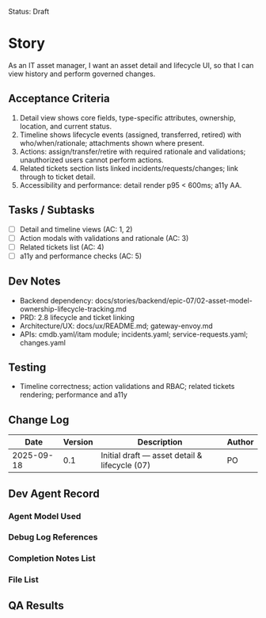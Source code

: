 Status: Draft

# Story
As an IT asset manager,
I want an asset detail and lifecycle UI,
so that I can view history and perform governed changes.

## Acceptance Criteria
1. Detail view shows core fields, type-specific attributes, ownership, location, and current status.
2. Timeline shows lifecycle events (assigned, transferred, retired) with who/when/rationale; attachments shown where present.
3. Actions: assign/transfer/retire with required rationale and validations; unauthorized users cannot perform actions.
4. Related tickets section lists linked incidents/requests/changes; link through to ticket detail.
5. Accessibility and performance: detail render p95 < 600ms; a11y AA.

## Tasks / Subtasks
- [ ] Detail and timeline views (AC: 1, 2)
- [ ] Action modals with validations and rationale (AC: 3)
- [ ] Related tickets list (AC: 4)
- [ ] a11y and performance checks (AC: 5)

## Dev Notes
- Backend dependency: docs/stories/backend/epic-07/02-asset-model-ownership-lifecycle-tracking.md
- PRD: 2.8 lifecycle and ticket linking
- Architecture/UX: docs/ux/README.md; gateway-envoy.md
- APIs: cmdb.yaml/itam module; incidents.yaml; service-requests.yaml; changes.yaml

## Testing
- Timeline correctness; action validations and RBAC; related tickets rendering; performance and a11y

## Change Log
| Date       | Version | Description                                   | Author |
|------------|---------|-----------------------------------------------|--------|
| 2025-09-18 | 0.1     | Initial draft — asset detail & lifecycle (07) | PO     |

## Dev Agent Record

### Agent Model Used
<record at implementation time>

### Debug Log References
<links at implementation time>

### Completion Notes List
<notes at implementation time>

### File List
<files at implementation time>

## QA Results
<QA to fill>

